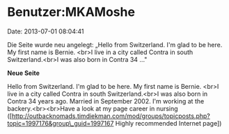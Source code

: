 Benutzer:MKAMoshe
=================

Date: 2013-07-01 08:04:41

Die Seite wurde neu angelegt: „Hello from Switzerland. I\'m glad to be
here. My first name is Bernie. \<br\>I live in a city called Contra in
south Switzerland.\<br\>I was also born in Contra 34 ..."

**Neue Seite**

<div>

Hello from Switzerland. I\'m glad to be here. My first name is Bernie.
\<br\>I live in a city called Contra in south Switzerland.\<br\>I was
also born in Contra 34 years ago. Married in September 2002. I\'m
working at the backery.\<br\>\<br\>Have a look at my page career in
nursing
(\[http://outbacknomads.timdiekman.com/mod/groups/topicposts.php?topic=1997176&group\_guid=1997167
Highly recommended Internet page\])

</div>
